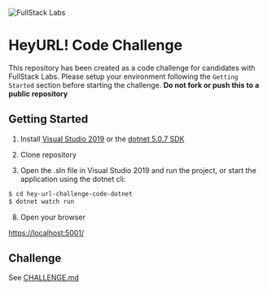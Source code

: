 ![FullStack Labs](/assets/FSL-logo-portrait.png)

# HeyURL! Code Challenge

This repository has been created as a code challenge for candidates with
FullStack Labs. Please setup your environment following the `Getting Started`
section before starting the challenge. **Do not fork or push this to a public repository**

## Getting Started

1. Install [Visual Studio 2019](https://visualstudio.microsoft.com/downloads/) or the [dotnet 5.0.7 SDK](https://dotnet.microsoft.com/download/dotnet/5.0)

2. Clone repository

3. Open the .sln file in Visual Studio 2019 and run the project, or start the application using the dotnet cli:

```sh
$ cd hey-url-challenge-code-dotnet
$ dotnet watch run
```

8. Open your browser

[https://localhost:5001/](https://localhost:5001/)

## Challenge

See [CHALLENGE.md](./CHALLENGE.md)
